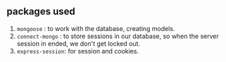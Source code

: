 ## packages used

1. `mongoose` : to work with the database, creating models.
2. `connect-mongo` : to store sessions in our database, so when the server session in ended, we don't get locked out.
3. `express-session`: for session and cookies.
